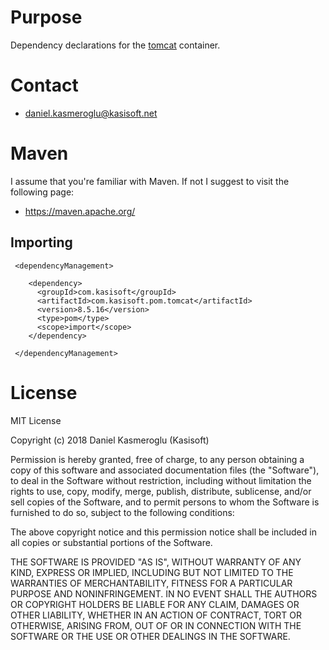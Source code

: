 Purpose
=======

Dependency declarations for the [tomcat](http://tomcat.apache.org/) container.


Contact
=======

* [daniel.kasmeroglu@kasisoft.net](mailto:daniel.kasmeroglu@kasisoft.net)


Maven
=====

I assume that you're familiar with Maven. If not I suggest to visit the following page:

* https://maven.apache.org/


Importing
---------

     <dependencyManagement>
     
        <dependency>
          <groupId>com.kasisoft</groupId>
          <artifactId>com.kasisoft.pom.tomcat</artifactId>
          <version>8.5.16</version>
          <type>pom</type>
          <scope>import</scope>
        </dependency>
     
     </dependencyManagement>


License
=======

MIT License

Copyright (c) 2018 Daniel Kasmeroglu (Kasisoft)

Permission is hereby granted, free of charge, to any person obtaining a copy
of this software and associated documentation files (the "Software"), to deal
in the Software without restriction, including without limitation the rights
to use, copy, modify, merge, publish, distribute, sublicense, and/or sell
copies of the Software, and to permit persons to whom the Software is
furnished to do so, subject to the following conditions:

The above copyright notice and this permission notice shall be included in all
copies or substantial portions of the Software.

THE SOFTWARE IS PROVIDED "AS IS", WITHOUT WARRANTY OF ANY KIND, EXPRESS OR
IMPLIED, INCLUDING BUT NOT LIMITED TO THE WARRANTIES OF MERCHANTABILITY,
FITNESS FOR A PARTICULAR PURPOSE AND NONINFRINGEMENT. IN NO EVENT SHALL THE
AUTHORS OR COPYRIGHT HOLDERS BE LIABLE FOR ANY CLAIM, DAMAGES OR OTHER
LIABILITY, WHETHER IN AN ACTION OF CONTRACT, TORT OR OTHERWISE, ARISING FROM,
OUT OF OR IN CONNECTION WITH THE SOFTWARE OR THE USE OR OTHER DEALINGS IN THE
SOFTWARE.
